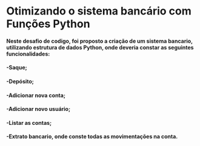 # Otimizando o sistema bancário com Funções Python
#### Neste desafio de codigo, foi proposto a criação de um sistema bancario, utilizando estrutura de dados Python, onde deveria constar as seguintes funcionalidades:
#### -Saque;
#### -Depósito;
#### -Adicionar nova conta;
#### -Adicionar novo usuário;
#### -Listar as contas;
#### -Extrato bancario, onde conste todas as movimentações na conta.
